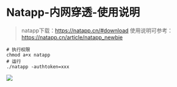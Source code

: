 # Natapp-内网穿透-使用说明

> natapp下载：https://natapp.cn/#download
> 使用说明可参考：https://natapp.cn/article/natapp_newbie

```shell
# 执行权限
chmod a+x natapp
# 运行
./natapp -authtoken=xxx
```

![](./natapp-run.png)
